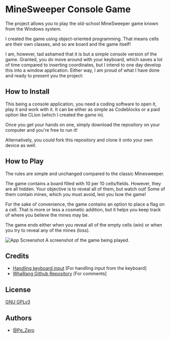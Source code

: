
# MineSweeper Console Game

The project allows you to play the old-school MineSweeper game known from the Windows system.

I created the game using object-oriented programming. That means cells are their own classes, and so are board and the game itself!

I am, however, tad ashamed that it is but a simple console version of the game. Granted, you do move around with your keyboard, which saves a lot of time compared to inserting coordinates, but I intend to one day develop this into a window application. Either way, I am proud of what I have done and ready to present you the project:



## How to Install
This being a console application, you need a coding software to open it, play it and work with it. It can be either as simple as Codeblocks or a paid option like CLion (which I created the game in).

Once you get your hands on one, simply download the repository on your computer and you're free to run it!

Alternatively, you could fork this repository and clone it onto your own device as well.
## How to Play
The rules are simple and unchanged compared to the classic Minesweeper. 

The game contains a board filled with 10 per 10 cells/fields. However, they are all hidden. Your objective is to reveal all of them, but watch out! Some of them contain mines, which you must avoid, lest you lsoe the game!

For the sake of convenience, the game contains an option to place a flag on a cell. That is more or less a cosmetic addition, but it helps you keep track of where you believe the mines may be.

The game ends either when you reveal all of the empty cells (win) or when you try to reveal any of the mines (loss).

![App Screenshot](https://i.imgur.com/7WoEbzE.png)
A screenshot of the game being played.

## Credits

 - [Handling keyboard input](https://www.p-programowanie.pl/cpp/gra-saper)
[For handling input from the keyboard]
 - [WhaRang Github Repository](https://github.com/WhaRang/console_menu)
[For comments]



## License

[GNU GPLv3](https://choosealicense.com/licenses/gpl-3.0/)


## Authors

- [@Pe_Zero](https://github.com/P3Zer0)

